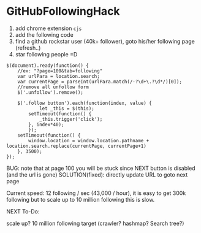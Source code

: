 # GitHubFollowingHack


1. add chrome extension `cjs`
2. add the following code
3. find a github rockstar user (40k+ follower), goto his/her following page (refresh..)
4. star following people =D


```
$(document).ready(function() {
	//ex: "?page=100&tab=following"
	var urlPara = location.search;
  	var currentPage = parseInt(urlPara.match(/-?\d+\.?\d*/)[0]);
  	//remove all unfollow form
	$('.unfollow').remove();
  
  	$('.follow button').each(function(index, value) {
  	    	let _this = $(this);
		setTimeout(function() {
			_this.trigger('click');
		}, index*40);
    	});
	setTimeout(function() {
		window.location = window.location.pathname + location.search.replace(currentPage, currentPage+1)
	}, 3500);
});
```


BUG: note that at page 100 you will be stuck since NEXT button is disabled (and the url is gone)
SOLUTION(fixed): directly update URL to goto next page


Current speed: 12 following / sec (43,000 / hour), it is easy to get 300k following but to scale up to 10 million following this is slow. 


NEXT To-Do:

scale up? 10 million following target (crawler? hashmap? Search tree?)
